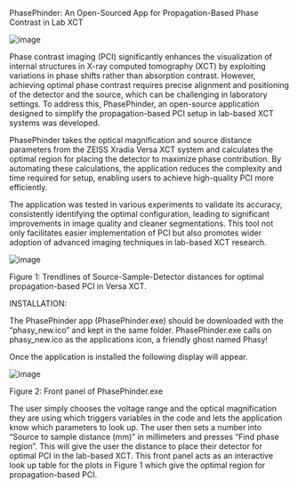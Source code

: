 PhasePhinder: An Open-Sourced App for Propagation-Based Phase Contrast in Lab XCT 
 
![image](https://github.com/user-attachments/assets/fa3ac867-4e77-4aa1-abbe-e5acab67bb6c)

Phase contrast imaging (PCI) significantly enhances the visualization of internal structures in X-ray computed tomography (XCT) by exploiting variations in phase shifts rather than absorption contrast. However, achieving optimal phase contrast requires precise alignment and positioning of the detector and the source, which can be challenging in laboratory settings. To address this, PhasePhinder, an open-source application designed to simplify the propagation-based PCI setup in lab-based XCT systems was developed. 
 
PhasePhinder takes the optical magnification and source distance parameters from the ZEISS Xradia Versa XCT system and calculates the optimal region for placing the detector to maximize phase contribution. By automating these calculations, the application reduces the complexity and time required for setup, enabling users to achieve high-quality PCI more efficiently. 
 
The application was tested in various experiments to validate its accuracy, consistently identifying the optimal configuration, leading to significant improvements in image quality and cleaner segmentations. This tool not only facilitates easier implementation of PCI but also promotes wider adoption of advanced imaging techniques in lab-based XCT research.

![image](https://github.com/user-attachments/assets/56e24f40-3906-465c-b950-8dde6598e4b7)
   
Figure 1: Trendlines of Source-Sample-Detector distances for optimal propagation-based PCI in Versa XCT.  



INSTALLATION:

The PhasePhinder app (PhasePhinder.exe) should be downloaded with the “phasy_new.ico” and kept in the same folder. 
PhasePhinder.exe calls on phasy_new.ico as the applications icon, a friendly ghost named Phasy!

Once the application is installed the following display will appear. 

![image](https://github.com/user-attachments/assets/5b9aefbe-b119-4067-8f5f-fe398b9a9dee)
 
Figure 2: Front panel of PhasePhinder.exe

The user simply chooses the voltage range and the optical magnification they are using which triggers variables in the code and lets the application know which parameters to look up. 
The user then sets a number into “Source to sample distance (mm)” in millimeters and presses “Find phase region”. This will give the user the distance to place their detector for optimal PCI in the lab-based XCT. 
This front panel acts as an interactive look up table for the plots in Figure 1 which give the optimal region for propagation-based PCI. 

